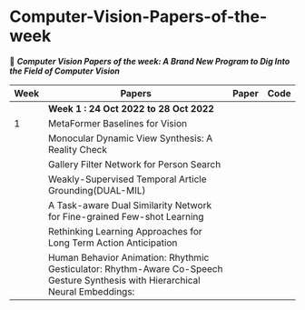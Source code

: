 # Computer-Vision-Papers-of-the-week
📃 ***Computer Vision Papers of the week: A Brand New Program to Dig Into the Field of Computer Vision***

| Week | Papers                                                       | Paper     | Code |
| ---- | ------------------------------------------------------------ | --------- | ---- |
|      | **Week 1 : 24 Oct 2022 to 28 Oct 2022**                      | [![]()]() |      |
| 1    | MetaFormer Baselines for Vision                              |           |      |
|      | Monocular Dynamic View Synthesis: A Reality Check            |           |      |
|      | Gallery Filter Network for Person Search                     |           |      |
|      | Weakly-Supervised Temporal Article Grounding(DUAL-MIL)       |           |      |
|      | A Task-aware Dual Similarity Network for Fine-grained Few-shot Learning |           |      |
|      | Rethinking Learning Approaches for Long Term Action Anticipation |           |      |
|      | Human Behavior Animation: Rhythmic Gesticulator: Rhythm-Aware Co-Speech Gesture Synthesis with Hierarchical Neural Embeddings: |           |      |

